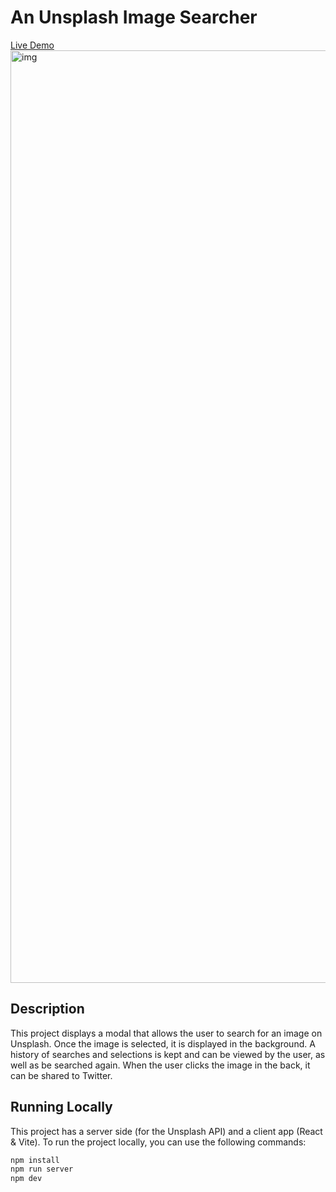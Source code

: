 #  An Unsplash Image Searcher
[Live Demo](https://loop-unsplash.netlify.app/)
<img width="1492" alt="img" src="https://user-images.githubusercontent.com/7003853/185984367-00081542-bbda-4d25-89c1-ae23317b8bb7.png">


##  Description
This project displays a modal that allows the user to search for an image on Unsplash. Once the image is selected, it is displayed in the background.
A history of searches and selections is kept and can be viewed by the user, as well as be searched again.
When the user clicks the image in the back, it can be shared to Twitter.

##  Running Locally
This project has a server side (for the Unsplash API) and a client app (React & Vite).
To run the project locally, you can use the following commands:
```bash
npm install
npm run server
npm dev
```

